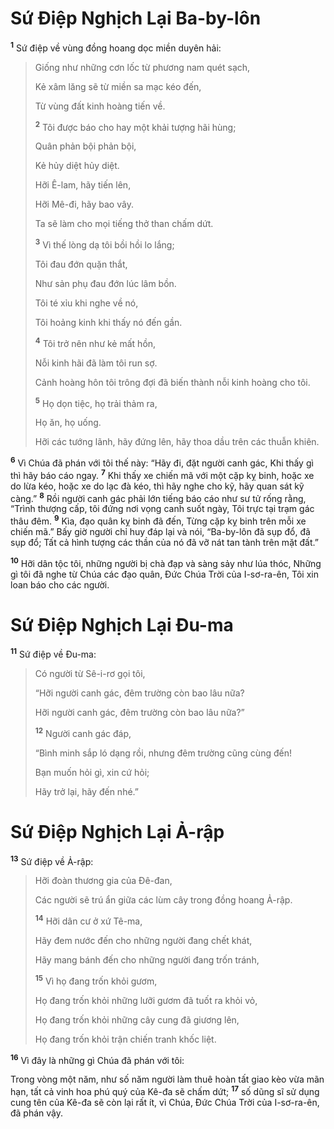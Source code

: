 # Sứ Ðiệp Nghịch Lại Ba-by-lôn
<sup><b>1</b></sup> Sứ điệp về vùng đồng hoang dọc miền duyên hải:


> Giống như những cơn lốc từ phương nam quét sạch,
> 
> Kẻ xâm lăng sẽ từ miền sa mạc kéo đến,
> 
> Từ vùng đất kinh hoàng tiến về.
> 
> <sup><b>2</b></sup> Tôi được báo cho hay một khải tượng hãi hùng;
> 
> Quân phản bội phản bội,
> 
> Kẻ hủy diệt hủy diệt.
> 
> Hỡi Ê-lam, hãy tiến lên,
> 
> Hỡi Mê-đi, hãy bao vây.
> 
> Ta sẽ làm cho mọi tiếng thở than chấm dứt.
> 
> <sup><b>3</b></sup> Vì thế lòng dạ tôi bồi hồi lo lắng;
> 
> Tôi đau đớn quặn thắt,
> 
> Như sản phụ đau đớn lúc lâm bồn.
> 
> Tôi té xỉu khi nghe về nó,
> 
> Tôi hoảng kinh khi thấy nó đến gần.
> 
> <sup><b>4</b></sup> Tôi trở nên như kẻ mất hồn,
> 
> Nỗi kinh hãi đã làm tôi run sợ.
> 
> Cảnh hoàng hôn tôi trông đợi đã biến thành nỗi kinh hoàng cho tôi.
> 
> <sup><b>5</b></sup> Họ dọn tiệc, họ trải thảm ra,
> 
> Họ ăn, họ uống.
> 
> Hỡi các tướng lãnh, hãy đứng lên, hãy thoa dầu trên các thuẫn khiên.
>

<sup><b>6</b></sup> Vì Chúa đã phán với tôi thế này: “Hãy đi, đặt người canh gác, Khi thấy gì thì hãy báo cáo ngay. <sup><b>7</b></sup> Khi thấy xe chiến mã với một cặp kỵ binh, hoặc xe do lừa kéo, hoặc xe do lạc đà kéo, thì hãy nghe cho kỹ, hãy quan sát kỹ càng.” <sup><b>8</b></sup> Rồi người canh gác phải lớn tiếng báo cáo như sư tử rống rằng, “Trình thượng cấp, tôi đứng nơi vọng canh suốt ngày, Tôi trực tại trạm gác thâu đêm. <sup><b>9</b></sup> Kìa, đạo quân kỵ binh đã đến, Từng cặp kỵ binh trên mỗi xe chiến mã.” Bấy giờ người chỉ huy đáp lại và nói, “Ba-by-lôn đã sụp đổ, đã sụp đổ; Tất cả hình tượng các thần của nó đã vỡ nát tan tành trên mặt đất.”

<sup><b>10</b></sup> Hỡi dân tộc tôi, những người bị chà đạp và sàng sảy như lúa thóc, Những gì tôi đã nghe từ Chúa các đạo quân, Ðức Chúa Trời của I-sơ-ra-ên, Tôi xin loan báo cho các người.

# Sứ Ðiệp Nghịch Lại Ðu-ma
<sup><b>11</b></sup> Sứ điệp về Ðu-ma:


> Có người từ Sê-i-rơ gọi tôi,
> 
> “Hỡi người canh gác, đêm trường còn bao lâu nữa?
> 
> Hỡi người canh gác, đêm trường còn bao lâu nữa?”
> 
> <sup><b>12</b></sup> Người canh gác đáp,
> 
> “Bình minh sắp ló dạng rồi, nhưng đêm trường cũng cùng đến!
> 
> Bạn muốn hỏi gì, xin cứ hỏi;
> 
> Hãy trở lại, hãy đến nhé.”
>

# Sứ Ðiệp Nghịch Lại Ả-rập
<sup><b>13</b></sup> Sứ điệp về Ả-rập:


> Hỡi đoàn thương gia của Ðê-đan,
> 
> Các người sẽ trú ẩn giữa các lùm cây trong đồng hoang Ả-rập.
> 
> <sup><b>14</b></sup> Hỡi dân cư ở xứ Tê-ma,
> 
> Hãy đem nước đến cho những người đang chết khát,
> 
> Hãy mang bánh đến cho những người đang trốn tránh,
> 
> <sup><b>15</b></sup> Vì họ đang trốn khỏi gươm,
> 
> Họ đang trốn khỏi những lưỡi gươm đã tuốt ra khỏi vỏ,
> 
> Họ đang trốn khỏi những cây cung đã giương lên,
> 
> Họ đang trốn khỏi trận chiến tranh khốc liệt.
>

<sup><b>16</b></sup> Vì đây là những gì Chúa đã phán với tôi:

Trong vòng một năm, như số năm người làm thuê hoàn tất giao kèo vừa mãn hạn, tất cả vinh hoa phú quý của Kê-đa sẽ chấm dứt; <sup><b>17</b></sup> số dũng sĩ sử dụng cung tên của Kê-đa sẽ còn lại rất ít, vì Chúa, Ðức Chúa Trời của I-sơ-ra-ên, đã phán vậy.

